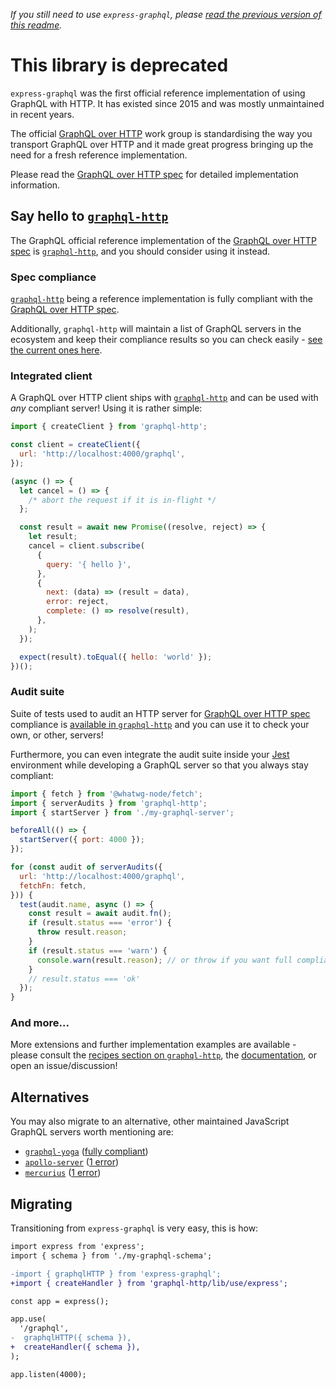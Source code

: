_If you still need to use `express-graphql`, please [read the previous version of this readme](https://github.com/graphql/express-graphql/blob/8b6ffc65776aa40d9e03f554425a1dc14840b165/README.md)._

# This library is deprecated

`express-graphql` was the first official reference implementation of using GraphQL with HTTP. It has existed since 2015 and was mostly unmaintained in recent years.

The official [GraphQL over HTTP](https://github.com/graphql/graphql-over-http) work group is standardising the way you transport GraphQL over HTTP and it made great progress bringing up the need for a fresh reference implementation.

Please read the [GraphQL over HTTP spec](https://graphql.github.io/graphql-over-http) for detailed implementation information.

## Say hello to [`graphql-http`](https://github.com/enisdenjo/graphql-http)

The GraphQL official reference implementation of the [GraphQL over HTTP spec](https://graphql.github.io/graphql-over-http) is [`graphql-http`](https://github.com/enisdenjo/graphql-http), and you should consider using it instead.

### Spec compliance

[`graphql-http`](https://github.com/enisdenjo/graphql-http) being a reference implementation is fully compliant with the [GraphQL over HTTP spec](https://graphql.github.io/graphql-over-http).

Additionally, `graphql-http` will maintain a list of GraphQL servers in the ecosystem and keep their compliance results so you can check easily - [see the current ones here](https://github.com/enisdenjo/graphql-http/tree/master/implementations).

### Integrated client

A GraphQL over HTTP client ships with [`graphql-http`](https://github.com/enisdenjo/graphql-http) and can be used with _any_ compliant server! Using it is rather simple:

```js
import { createClient } from 'graphql-http';

const client = createClient({
  url: 'http://localhost:4000/graphql',
});

(async () => {
  let cancel = () => {
    /* abort the request if it is in-flight */
  };

  const result = await new Promise((resolve, reject) => {
    let result;
    cancel = client.subscribe(
      {
        query: '{ hello }',
      },
      {
        next: (data) => (result = data),
        error: reject,
        complete: () => resolve(result),
      },
    );
  });

  expect(result).toEqual({ hello: 'world' });
})();
```

### Audit suite

Suite of tests used to audit an HTTP server for [GraphQL over HTTP spec](https://graphql.github.io/graphql-over-http) compliance is [available in `graphql-http`](https://github.com/enisdenjo/graphql-http/blob/master/src/audits/server.ts) and you can use it to check your own, or other, servers!

Furthermore, you can even integrate the audit suite inside your [Jest](https://jestjs.io/) environment while developing a GraphQL server so that you always stay compliant:

```js
import { fetch } from '@whatwg-node/fetch';
import { serverAudits } from 'graphql-http';
import { startServer } from './my-graphql-server';

beforeAll(() => {
  startServer({ port: 4000 });
});

for (const audit of serverAudits({
  url: 'http://localhost:4000/graphql',
  fetchFn: fetch,
})) {
  test(audit.name, async () => {
    const result = await audit.fn();
    if (result.status === 'error') {
      throw result.reason;
    }
    if (result.status === 'warn') {
      console.warn(result.reason); // or throw if you want full compliance (warnings are not requirements)
    }
    // result.status === 'ok'
  });
}
```

### And more...

More extensions and further implementation examples are available - please consult the [recipes section on `graphql-http`](https://github.com/enisdenjo/graphql-http#recipes), the [documentation](https://github.com/enisdenjo/graphql-http/tree/master/docs), or open an issue/discussion!

## Alternatives

You may also migrate to an alternative, other maintained JavaScript GraphQL servers worth mentioning are:

- [`graphql-yoga`](https://www.the-guild.dev/graphql/yoga-server) ([fully compliant](https://github.com/enisdenjo/graphql-http/tree/master/implementations/graphql-yoga))
- [`apollo-server`](https://www.apollographql.com/docs/apollo-server/) ([1 error](https://github.com/enisdenjo/graphql-http/tree/master/implementations/apollo-server))
- [`mercurius`](https://mercurius.dev/) ([1 error](https://github.com/enisdenjo/graphql-http/tree/master/implementations/mercurius))

## Migrating

Transitioning from `express-graphql` is very easy, this is how:

```diff
import express from 'express';
import { schema } from './my-graphql-schema';

-import { graphqlHTTP } from 'express-graphql';
+import { createHandler } from 'graphql-http/lib/use/express';

const app = express();

app.use(
  '/graphql',
-  graphqlHTTP({ schema }),
+  createHandler({ schema }),
);

app.listen(4000);
```
